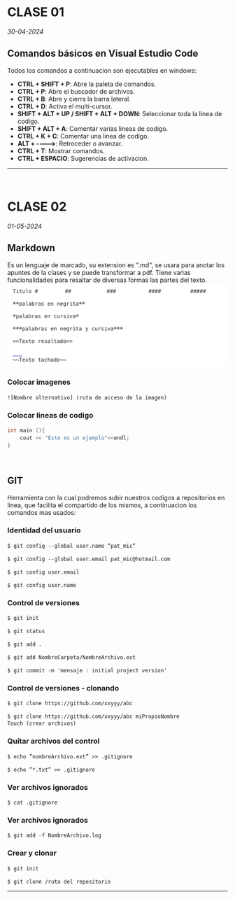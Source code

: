 # CLASE 01
*30-04-2024*

## **Comandos básicos en Visual Estudio Code**
Todos los comandos a continuacion son ejecutables en windows:
- **CTRL + SHIFT + P**: Abre la paleta de comandos.
- **CTRL +  P**: Abre el buscador de archivos.
- **CTRL +  B**: Abre y cierra la barra lateral.
- **CTRL +  D**: Activa el multi-cursor.
- **SHIFT + ALT + UP / SHIFT + ALT + DOWN**: Seleccionar toda la linea de codigo.
- **SHIFT + ALT + A**: Comentar varias lineas de codigo.
- **CTRL + K + C**: Comentar una linea de codigo.
- **ALT + ---->**: Retroceder o avanzar.
- **CTRL + T**: Mostrar comandos.
- **CTRL + ESPACIO**: Sugerencias de activacion.
---
<br>

# CLASE 02
*01-05-2024*

## **Markdown**
Es un lenguaje de marcado, su extension es ".md", se usara para anotar los apuntes de la clases y se puede transformar a pdf. 
Tiene varias funcionalidades para resaltar de diversas formas las partes del texto.
![Comandos para cambiar el formato de txt](image.png)


### **Colocar imagenes**

    ![Nombre alternativo] (ruta de acceso de la imagen)


### **Colocar lineas de codigo**

``` c++
int main (){
    cout << "Esto es un ejemplo"<<endl;
}
```

<br>

## **GIT**
Herramienta con la cual podremos subir nuestros codigos a repositorios en linea, que facilita el compartido de los mismos, a continuacion los comandos mas usados:
### **Identidad del usuario**
```
$ git config --global user.name “pat_mic“
```

```
$ git config --global user.email pat_mic@hotmail.com
```
```
$ git config user.email
```
```
$ git config user.name
```

### **Control de versiones**
```
$ git init
```

```
$ git status
```

```
$ git add .
```


```
$ git add NombreCarpeta/NombreArchivo.ext
```
```
$ git commit -m 'mensaje : initial project version'
```
### **Control de versiones - clonando**
```
$ git clone https://github.com/xxyyy/abc
```

```
$ git clone https://github.com/xxyyy/abc miPropioNombre
Touch (crear archivos)
```
### **Quitar archivos del control**
```
$ echo ”nombreArchivo.ext” >> .gitignore
```

```
$ echo ”*.txt” >> .gitignore
```
### **Ver archivos ignorados**
```
$ cat .gitignore
```

### **Ver archivos ignorados**
```
$ git add -f NombreArchivo.log 
```

### **Crear y clonar**
```
$ git init
```
```
$ git clone /ruta del repositorio
```
---

